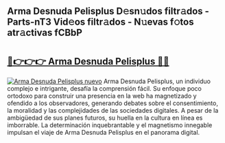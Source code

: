 ## Arma Desnuda Pelisplus D𝚎sn𝚞dos filtr𝚊dos - Parts-nT3 Vid𝚎os filtr𝚊dos - N𝚞evas f𝚘tos atr𝚊ctivas fCBbP

# <h2><a href="http://mb4wy13.tromn.icu/?c=Arma+Desnuda+Pelisplus">🔗👉👉👉 Arma Desnuda Pelisplus 🔗🔗</a></h2>

[![Arma Desnuda Pelisplus nuevo](https://i.imgur.com/pEAQMta.gif)](http://mb4wy13.tromn.icu/?c=Arma+Desnuda+Pelisplus)
Arma Desnuda Pelisplus, un individuo complejo e intrigante, desafía la comprensión fácil. Su enfoque poco ortodoxo para construir una presencia en la web ha magnetizado y ofendido a los observadores, generando debates sobre el consentimiento, la moralidad y las complejidades de las sociedades digitales. A pesar de la ambigüedad de sus planes futuros, su huella en la cultura en línea es imborrable. La determinación inquebrantable y el magnetismo innegable impulsan el viaje de Arma Desnuda Pelisplus en el panorama digital.
